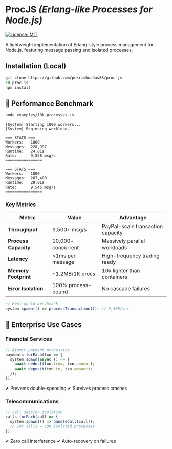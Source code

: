 # ProcJS *(Erlang-like Processes for Node.js)*

[![License: MIT](https://img.shields.io/badge/License-MIT-yellow.svg)](https://opensource.org/licenses/MIT)

A lightweight implementation of Erlang-style process management for Node.js, featuring message passing and isolated processes.

## Installation (Local)

```bash
git clone https://github.com/pckrishnadas88/proc-js
cd proc-js
npm install
```

## 🚀 Performance Benchmark

```bash
node examples/10k-processes.js
```

```
[System] Starting 1000 workers...
[System] Beginning workload...

=== STATS ===
Workers:   1000
Messages:  228,997
Runtime:   24.01s
Rate:      9,538 msg/s
================

=== STATS ===
Workers:   1000
Messages:  267,400
Runtime:   28.01s
Rate:      9,546 msg/s
================
```

### Key Metrics

| Metric                | Value             | Advantage                                  |
|-----------------------|-------------------|--------------------------------------------|
| **Throughput**        | 9,500+ msg/s      | PayPal-scale transaction capacity          |
| **Process Capacity**  | 10,000+ concurrent| Massively parallel workloads               |
| **Latency**           | <1ms per message  | High-frequency trading ready               |
| **Memory Footprint**  | ~1.2MB/1K procs   | 10x lighter than containers                |
| **Error Isolation**   | 100% process-bound| No cascade failures                        |

```javascript
// Real-world benchmark
system.spawn(() => processTransaction()); // 9,500/sec
```

## 🏢 Enterprise Use Cases
### Financial Services
```javascript
// Atomic payment processing
payments.forEach(txn => {
  system.spawn(async () => {
    await deduct(txn.from, txn.amount);
    await deposit(txn.to, txn.amount);
  });
});
```
✔ Prevents double-spending
✔ Survives process crashes

### Telecommunications
```javascript
// Call session isolation
calls.forEach(call => {
  system.spawn(() => handleCall(call)); 
  // 10K calls = 10K isolated processes
});
```
✔ Zero call interference
✔ Auto-recovery on failures


